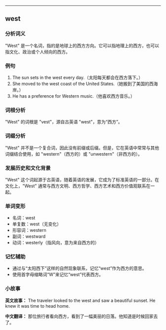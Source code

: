 
---------------
## west
### 分析词义
"West" 是一个名词，指的是地球上的西方方向。它可以指地理上的西方，也可以指文化、政治或个人倾向的西方。

### 例句
1. The sun sets in the west every day.（太阳每天都会在西方落下。）
2. She moved to the west coast of the United States.（她搬到了美国的西海岸。）
3. He has a preference for Western music.（他喜欢西方音乐。）

### 词根分析
"West" 的词根是 "vest"，源自古英语 "west"，意为“西方”。

### 词缀分析
"West" 并不是一个复合词，因此没有前缀或后缀。但是，它在英语中常常与其他词缀结合使用，如 "western"（西方的）或 "unwestern"（非西方的）。

### 发展历史和文化背景
"West" 这个词起源于古英语，随着英语的发展，它成为了标准英语的一部分。在文化上，"West" 通常与西方文明、西方哲学、西方艺术和西方价值观联系在一起。

### 单词变形
- 名词：west
- 单复数：west（无变化）
- 形容词：western
- 副词：westward
- 动词：westerly（指风向，意为来自西方的）

### 记忆辅助
- 通过与“太阳西下”这样的自然现象联系，记忆“west”作为西方的意思。
- 使用首字母缩略词“W”来记忆“west”代表西方。

### 小故事
**英文故事：**
The traveler looked to the west and saw a beautiful sunset. He knew it was time to head home.

**中文翻译：**
那位旅行者看向西方，看到了一幅美丽的日落。他知道是时候回家去了。

